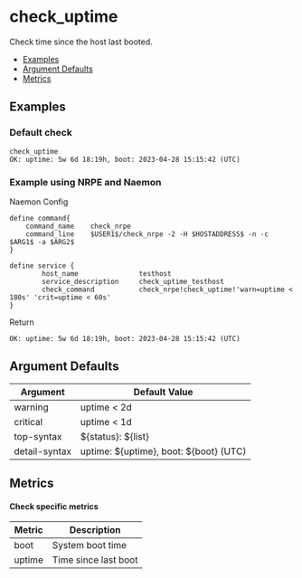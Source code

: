 ﻿# check_uptime

Check time since the host last booted.

- [Examples](#examples)
- [Argument Defaults](#argument-defaults)
- [Metrics](#metrics)

## Examples

### **Default check**

    check_uptime
    OK: uptime: 5w 6d 18:19h, boot: 2023-04-28 15:15:42 (UTC)

### Example using **NRPE** and **Naemon**

Naemon Config

    define command{
        command_name    check_nrpe
        command_line    $USER1$/check_nrpe -2 -H $HOSTADDRESS$ -n -c $ARG1$ -a $ARG2$
    }

    define service {
            host_name               testhost
            service_description     check_uptime_testhost
            check_command           check_nrpe!check_uptime!'warn=uptime < 180s' 'crit=uptime < 60s'
    }

Return

    OK: uptime: 5w 6d 18:19h, boot: 2023-04-28 15:15:42 (UTC)

## Argument Defaults

| Argument | Default Value |
| --- | --- |
warning | uptime < 2d |
critical | uptime < 1d |
top-syntax | \${status}: ${list} |
detail-syntax | uptime: \${uptime}, boot: ${boot} (UTC) |

## Metrics

#### **Check specific metrics**

| Metric | Description |
| --- | --- |
| boot | System boot time |
| uptime | Time since last boot |